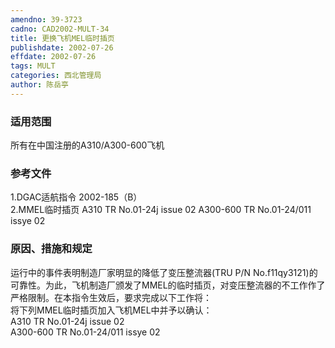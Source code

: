 ```yaml
---
amendno: 39-3723  
cadno: CAD2002-MULT-34  
title: 更换飞机MEL临时插页  
publishdate: 2002-07-26  
effdate: 2002-07-26  
tags: MULT  
categories: 西北管理局  
author: 陈岳亭  
---
```

  
### 适用范围  
所有在中国注册的A310/A300-600飞机  
  
<!--more-->  
### 参考文件  
1.DGAC适航指令 2002-185（B）  
    2.MMEL临时插页 A310 TR No.01-24j issue 02 A300-600 TR No.01-24/011 issye 02  
  
### 原因、措施和规定  
运行中的事件表明制造厂家明显的降低了变压整流器(TRU P/N No.f11qy3121)的可靠性。为此，飞机制造厂颁发了MMEL的临时插页，对变压整流器的不工作作了严格限制。在本指令生效后，要求完成以下工作将：  
    将下列MMEL临时插页加入飞机MEL中并予以确认：  
    A310 TR No.01-24j issue 02  
    A300-600 TR No.01-24/011 issye 02  
